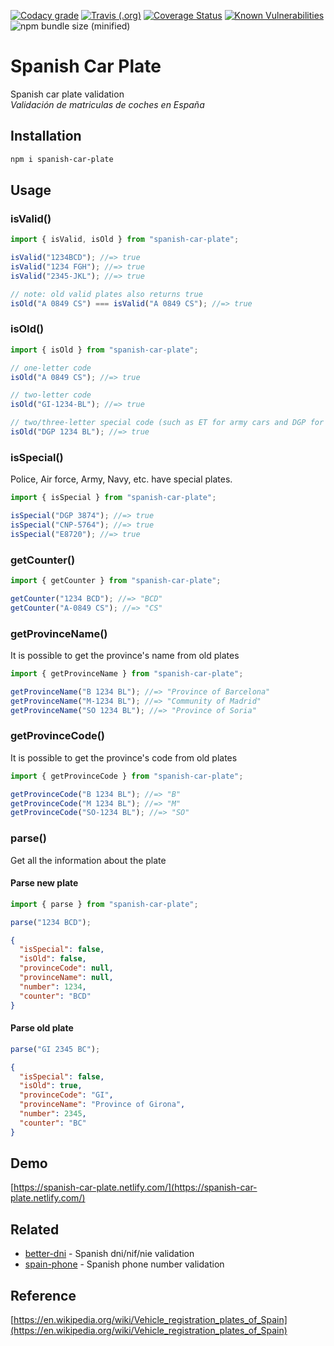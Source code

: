 [![Codacy grade](https://img.shields.io/codacy/grade/83d00fabfa424b0dbba64735f64ff74c.svg?style=flat-square)](https://app.codacy.com/app/nahuel.scotti/spanish-car-plate)
[![Travis (.org)](https://img.shields.io/travis/singuerinc/spanish-car-plate.svg?style=flat-square)](https://travis-ci.org/singuerinc/spanish-car-plate)
[![Coverage Status](https://coveralls.io/repos/github/singuerinc/spanish-car-plate/badge.svg?branch=master)](https://coveralls.io/github/singuerinc/spanish-car-plate?branch=master)
[![Known Vulnerabilities](https://snyk.io/test/github/singuerinc/spanish-car-plate/badge.svg?style=flat-square)](https://snyk.io/test/github/singuerinc/spanish-car-plate)
![npm bundle size (minified)](https://img.shields.io/bundlephobia/min/spanish-car-plate.svg?style=flat-square)

# Spanish Car Plate

Spanish car plate validation<br/>
_Validación de matriculas de coches en España_

## Installation

```bash
npm i spanish-car-plate
```

## Usage

### isValid()

```js
import { isValid, isOld } from "spanish-car-plate";

isValid("1234BCD"); //=> true
isValid("1234 FGH"); //=> true
isValid("2345-JKL"); //=> true

// note: old valid plates also returns true
isOld("A 0849 CS") === isValid("A 0849 CS"); //=> true
```

### isOld()

```js
import { isOld } from "spanish-car-plate";

// one-letter code
isOld("A 0849 CS"); //=> true

// two-letter code
isOld("GI-1234-BL"); //=> true

// two/three-letter special code (such as ET for army cars and DGP for police cars)
isOld("DGP 1234 BL"); //=> true
```

### isSpecial()

Police, Air force, Army, Navy, etc. have special plates.

```js
import { isSpecial } from "spanish-car-plate";

isSpecial("DGP 3874"); //=> true
isSpecial("CNP-5764"); //=> true
isSpecial("E8720"); //=> true
```

### getCounter()

```js
import { getCounter } from "spanish-car-plate";

getCounter("1234 BCD"); //=> "BCD"
getCounter("A-0849 CS"); //=> "CS"
```

### getProvinceName()

It is possible to get the province's name from old plates

```js
import { getProvinceName } from "spanish-car-plate";

getProvinceName("B 1234 BL"); //=> "Province of Barcelona"
getProvinceName("M-1234 BL"); //=> "Community of Madrid"
getProvinceName("SO 1234 BL"); //=> "Province of Soria"
```

### getProvinceCode()

It is possible to get the province's code from old plates

```js
import { getProvinceCode } from "spanish-car-plate";

getProvinceCode("B 1234 BL"); //=> "B"
getProvinceCode("M 1234 BL"); //=> "M"
getProvinceCode("SO-1234 BL"); //=> "SO"
```

### parse()

Get all the information about the plate

#### Parse new plate

```js
import { parse } from "spanish-car-plate";

parse("1234 BCD");
```

```json
{
  "isSpecial": false,
  "isOld": false,
  "provinceCode": null,
  "provinceName": null,
  "number": 1234,
  "counter": "BCD"
}
```

#### Parse old plate

```js
parse("GI 2345 BC");
```

```json
{
  "isSpecial": false,
  "isOld": true,
  "provinceCode": "GI",
  "provinceName": "Province of Girona",
  "number": 2345,
  "counter": "BC"
}
```

## Demo

[https://spanish-car-plate.netlify.com/](https://spanish-car-plate.netlify.com/)

## Related

- [better-dni](https://github.com/singuerinc/better-dni) - Spanish dni/nif/nie validation
- [spain-phone](https://github.com/singuerinc/spain-phone) - Spanish phone number validation

## Reference

[https://en.wikipedia.org/wiki/Vehicle_registration_plates_of_Spain](https://en.wikipedia.org/wiki/Vehicle_registration_plates_of_Spain)
